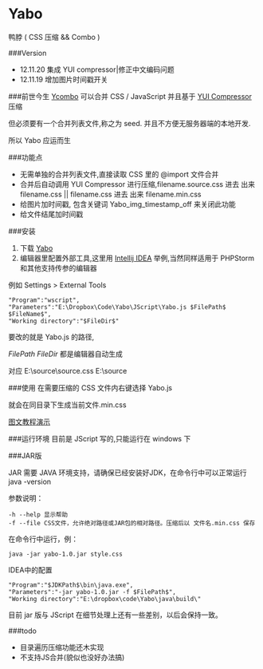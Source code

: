 Yabo
====

鸭脖 ( CSS 压缩 &amp;&amp; Combo )

###Version
* 12.11.20 集成 YUI compressor|修正中文编码问题
* 12.11.19 增加图片时间戳开关

###前世今生
[Ycombo](https://github.com/nqdeng/YCombo) 可以合并 CSS / JavaScript 并且基于 [YUI Compressor](https://github.com/yui/yuicompressor) 压缩

但必须要有一个合并列表文件,称之为 seed. 并且不方便无服务器端的本地开发.

所以 Yabo 应运而生

###功能点
* 无需单独的合并列表文件,直接读取 CSS 里的 @import 文件合并
* 合并后自动调用 YUI Compressor 进行压缩,filename.source.css 进去 出来 filename.css || filename.css 进去 出来 filename.min.css
* 给图片加时间戳, 包含关键词 Yabo_img_timestamp_off 来关闭此功能
* 给文件结尾加时间戳


###安装
1. 下载 [Yabo](https://github.com/damao/Yabo/downloads)
2. 编辑器里配置外部工具,这里用 [Intellij IDEA](https://github.com/damao/Intellij-IDEA-F2E) 举例,当然同样适用于 PHPStorm 和其他支持传参的编辑器

例如
	Settings > External Tools

	"Program":"wscript",
	"Parameters":"E:\Dropbox\Code\Yabo\JScript\Yabo.js $FilePath$ $FileName$",
	"Working directory":"$FileDir$"

要改的就是 Yabo.js 的路径,

$FilePath$ $FileDir$ 都是编辑器自动生成

对应 E:\source\source.css E:\source

###使用
在需要压缩的 CSS 文件内右键选择 Yabo.js

就会在同目录下生成当前文件.min.css

[图文教程演示](http://ooxx.me/yabo.orz)

###运行环境
目前是 JScript 写的,只能运行在 windows 下


###JAR版

JAR 需要 JAVA 环境支持，请确保已经安装好JDK，在命令行中可以正常运行  java -version

参数说明：

    -h --help 显示帮助
    -f --file CSS文件，允许绝对路径或JAR包的相对路径。压缩后以 文件名.min.css 保存

在命令行中运行，例：

    java -jar yabo-1.0.jar style.css

IDEA中的配置

    "Program":"$JDKPath$\bin\java.exe",
    "Parameters":"-jar yabo-1.0.jar -f $FilePath$",
    "Working directory":"E:\dropbox\code\Yabo\java\build\"

目前 jar 版与 JScript 在细节处理上还有一些差别，以后会保持一致。

###todo
* 目录遍历压缩功能还木实现
* 不支持JS合并(貌似也没好办法搞)